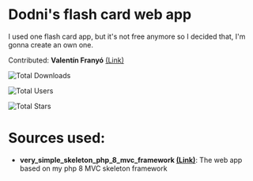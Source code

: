 # Dodni's flash card web app
 I used one flash card app, but it's not free anymore so I decided that, I'm gonna create an own one.

 Contributed: **Valentín Franyó** [(Link)](https://github.com/Valentin-Franyo)
 
![Total Downloads](https://img.shields.io/github/downloads/Dodni/dodni-flash-card-web-app/total)

![Total Users](https://img.shields.io/github/forks/Dodni/dodni-flash-card-web-app?style=social)

![Total Stars](https://img.shields.io/github/stars/Dodni/dodni-flash-card-web-app?style=social)

# Sources used:
- **very_simple_skeleton_php_8_mvc_framework [(Link)](https://github.com/Dodni/very_simple_skeleton_php_8_mvc_framework/tree/main)**: The web app based on my php 8 MVC skeleton framework
